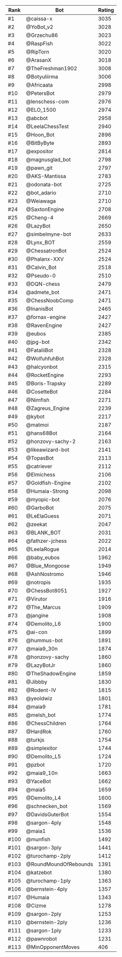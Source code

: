 Rank|Bot|Rating
---|---|---
#1|@caissa-x|3035
#2|@YoBot_v2|3028
#3|@Grzechu86|3023
#4|@RaspFish|3022
#5|@RipTorn|3020
#6|@ArasanX|3018
#7|@TheFreshman1902|3008
#8|@Botyuliirma|3006
#9|@Africaata|2998
#10|@PetersBot|2979
#11|@lenschess-com|2976
#12|@ELO_1500|2974
#13|@abcbot|2958
#14|@LeelaChessTest|2940
#15|@Hoon_Bot|2896
#16|@BitByByte|2893
#17|@expositor|2814
#18|@magnusglad_bot|2798
#19|@pawn_git|2797
#20|@AKS-Mantissa|2783
#21|@odonata-bot|2725
#22|@bot_adario|2710
#23|@Weiawaga|2710
#24|@SaxtonEngine|2708
#25|@Cheng-4|2669
#26|@LazyBot|2650
#27|@simbelmyne-bot|2633
#28|@Lynx_BOT|2559
#29|@ChessatronBot|2524
#30|@Phalanx-XXV|2524
#31|@Calvin_Bot|2518
#32|@Pseudo-0|2510
#33|@DQN-chess|2479
#34|@admete_bot|2471
#35|@ChessNoobComp|2471
#36|@InanisBot|2465
#37|@fornax-engine|2427
#38|@RavenEngine|2427
#39|@eubos|2385
#40|@jpg-bot|2342
#41|@FataliiBot|2328
#42|@WolfuhfuhBot|2328
#43|@halcyonbot|2315
#44|@RocketEngine|2293
#45|@Boris-Trapsky|2289
#46|@CosetteBot|2284
#47|@Nimfish|2271
#48|@Zagreus_Engine|2239
#49|@kybot|2217
#50|@matmoi|2187
#51|@hans68Bot|2164
#52|@honzovy-sachy-2|2163
#53|@likeawizard-bot|2141
#54|@TopasBot|2113
#55|@catriever|2112
#56|@Elmichess|2106
#57|@Goldfish-Engine|2102
#58|@Humaia-Strong|2098
#59|@myopic-bot|2076
#60|@GarboBot|2075
#61|@LeElaGuess|2071
#62|@zeekat|2047
#63|@BLANK_BOT|2031
#64|@fathzer-jchess|2022
#65|@LeelaRogue|2014
#66|@baby_eubos|1962
#67|@Blue_Mongoose|1949
#68|@AshNostromo|1946
#69|@notropis|1935
#70|@ChessBot8051|1927
#71|@Virutor|1916
#72|@The_Marcus|1909
#73|@jangine|1908
#74|@Demolito_L6|1900
#75|@ai-con|1899
#76|@hummus-bot|1891
#77|@maia9_30n|1874
#78|@honzovy-sachy|1860
#79|@LazyBotJr|1860
#80|@TheShadowEngine|1859
#81|@Jibbby|1830
#82|@Rodent-IV|1815
#83|@yeoldwiz|1801
#84|@maia9|1781
#85|@melsh_bot|1774
#86|@ChessChildren|1764
#87|@HardRok|1760
#88|@turkjs|1754
#89|@simplexitor|1744
#90|@Demolito_L5|1724
#91|@pzbot|1720
#92|@maia9_10n|1663
#93|@YaceBot|1662
#94|@maia5|1659
#95|@Demolito_L4|1600
#96|@schnecken_bot|1569
#97|@DavidsGuterBot|1554
#98|@sargon-4ply|1548
#99|@maia1|1536
#100|@munfish|1492
#101|@sargon-3ply|1441
#102|@turochamp-2ply|1412
#103|@RoundMoundOfRebounds|1391
#104|@katzebot|1380
#105|@turochamp-1ply|1363
#106|@bernstein-4ply|1357
#107|@Humaia|1343
#108|@Cizme|1278
#109|@sargon-2ply|1253
#110|@bernstein-2ply|1236
#111|@sargon-1ply|1233
#112|@pawnrobot|1231
#113|@MinOpponentMoves|406
